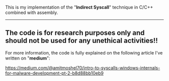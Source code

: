 This is my implementation of the "**Indirect Syscall**" technique in C/C++ combined with assembly.

----------------------------------------------------------------------------------------------------------------
The code is for research purposes only and should not be used for any unethical activities!!
----------------------------------------------------------------------------------------------------------------

For more information, the code is fully explained on the following article I've written on "**medium**":

https://medium.com/@amitmoshel70/intro-to-syscalls-windows-internals-for-malware-development-pt-2-b8d88bb10eb9
